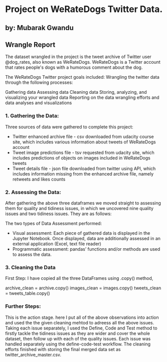 
# Project on WeRateDogs Twitter Data.

## by: Mubarak Gwandu

## Wrangle Report

The dataset wrangled in the project is the tweet archive of Twitter user @dog_rates, also known as WeRateDogs. WeRateDogs is a Twitter account that rates people's dogs with a humorous comment about the dog.

The WeRateDogs Twitter project goals included: Wrangling the twitter data through the following processes:

Gathering data
Assessing data
Cleaning data
Storing, analyzing, and visualizing your wrangled data
Reporting on the data wrangling efforts and data analyses and visualizations

### 1. Gathering the Data:
Three sources of data were gathered to complete this project:

* Twitter enhanced archive file - csv downloaded from udacity course site, which includes various information about tweets of WeRateDogs account
* Tweet image predictions file - tsv requested from udacity site, which includes predictions of objects on images included in WeRateDogs tweets
* Tweet details file - json file downloaded from twitter using API, which includes information missing from the enhanced archive file, namely retweets and likes counts

### 2. Assessing the Data:
After gathering the above three dataframes we moved straight to assessing them for quality and tidiness issues, in which we uncovered nine quality issues and two tidiness issues. They are as follows:

The two types of Data Assessment performed:
* Visual assessment: Each piece of gathered data is displayed in the Jupyter Notebook. Once displayed, data are additionally assessed in an external application (Excel, text file reader)
* Programmatic assessment: pandas’ functions and/or methods are used to assess the data.

### 3. Cleaning the Data
First Step: I have copied all the three DataFrames using .copy() method,

archive_clean = archive.copy()
images_clean = images.copy()
tweets_clean = tweets_table.copy()

### Further Steps:

This is the action stage. here I put all of the above observations into action and used the the given cleaning mehtod to adreess all the above issues.
Taking each issue separately, I used the Define, Code and Test method to firstly tackle the tidiness issues as they are wider and cover the whole dataset, then follow up with each of the quality issues.
Each issue was handled separately using the define-code-test workflow.
The cleaning efforts finished with storing the final merged data set as twitter_archive_master.csv.
